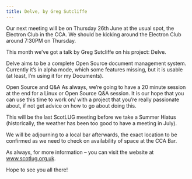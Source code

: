 ```yaml
---
title: Delve, by Greg Sutcliffe
---
```


Our next meeting will be on Thursday 26th June at the usual spot, the Electron Club in the CCA. We should be kicking around the Electron Club around 7:30PM on Thursday.

This month we’ve got a talk by Greg Sutcliffe on his project: Delve.

Delve aims to be a complete Open Source document management system. Currently it’s in alpha mode, which some features missing, but it is usable (at least, I’m using it for my Documents).

Open Source and Q&A As always, we’re going to have a 20 minute session at the end for a Linux or Open Source Q&A session. It is our hope that you can use this time to work on/ with a project that you’re really passionate about, if not get advice on how to go about doing this.

This will be the last ScotLUG meeting before we take a Summer Hiatus (historically, the weather has been too good to have a meeting in July).

We will be adjourning to a local bar afterwards, the exact location to be confirmed as we need to check on availability of space at the CCA Bar.

As always, for more information – you can visit the website at www.scotlug.org.uk.

Hope to see you all there!
